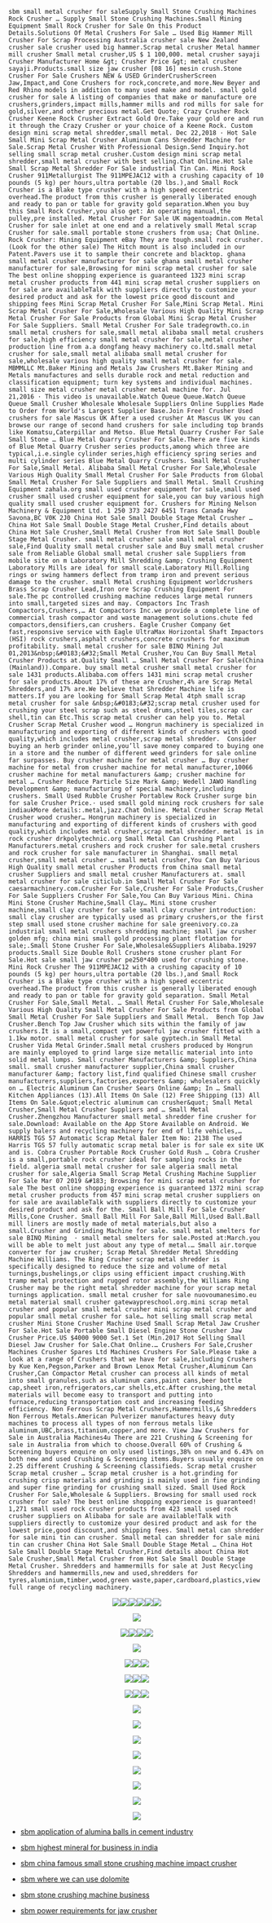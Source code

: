 ```
sbm small metal crusher for saleSupply Small Stone Crushing Machines Rock Crusher … Supply Small Stone Crushing Machines.Small Mining Equipment Small Rock Crusher for Sale On this Product Details.Solutions Of Metal Crushers For Sale … Used Big Hammer Mill Crusher For Scrap Processing Australia crusher sale New Zealand crusher sale crusher used big hammer.Scrap metal crusher Metal hammer mill crusher Small metal crusher,US $ 1 100,000. metal crusher sayaji Crusher Manufacturer Home &gt; Crusher Price &gt; metal crusher sayaji.Products.small size jaw crusher [08 16] mesin crush.Stone Crusher For Sale Crushers NEW & USED GrinderCrusherScreen Jaw,Impact,and Cone Crushers for rock,concrete,and more.New Beyer and Red Rhino models in addition to many used make and model. small gold crusher for sale A listing of companies that make or manufacture ore crushers,grinders,impact mills,hammer mills and rod mills for sale for gold,silver,and other precious metal.Get Quote; Crazy Crusher Rock Crusher Keene Rock Crusher Extract Gold Ore.Take your gold ore and run it through the Crazy Crusher or your choice of a Keene Rock. Custom design mini scrap metal shredder,small metal. Dec 22,2018 · Hot Sale Small Mini Scrap Metal Crusher Aluminum Cans Shredder Machine for Sale.Scrap Metal Crusher With Professional Design.Send Inquiry.hot selling small scrap metal crusher.Custom design mini scrap metal shredder,small metal crusher with best selling.Chat Online.Hot Sale Small Scrap Metal Shredder For Sale industrial Tin Can. Mini Rock Crusher 911Metallurgist The 911MPEJAC12 with a crushing capacity of 10 pounds (5 kg) per hours,ultra portable (20 lbs.),and Small Rock Crusher is a Blake type crusher with a high speed eccentric overhead.The product from this crusher is generally liberated enough and ready to pan or table for gravity gold separation.When you buy this Small Rock Crusher,you also get: An operating manual,the pulley,pre installed. Metal Crusher For Sale UK magentoadmin.com Metal Crusher for sale inlet at one end and a relatively small Metal scrap Crusher for sale.small portable stone crushers from usa; Chat Online. Rock Crusher: Mining Equipment eBay They are tough.small rock crusher.(Look for the other sale) The Hitch mount is also included in our Patent.Pavers use it to sample their concrete and blacktop. ghana small metal crusher manufacturer for sale ghana small metal crusher manufacturer for sale,Browsing for mini scrap metal crusher for sale The best online shopping experience is guaranteed 1323 mini scrap metal crusher products from 441 mini scrap metal crusher suppliers on for sale are availableTalk with suppliers directly to customize your desired product and ask for the lowest price good discount and shipping fees Mini Scrap Metal Crusher For Sale,Mini Scrap Metal. Mini Scrap Metal Crusher For Sale,Wholesale Various High Quality Mini Scrap Metal Crusher For Sale Products from Global Mini Scrap Metal Crusher For Sale Suppliers. Small Metal Crusher For Sale tradegrowth.co.in small metal crushers for sale,small metal alibaba small metal crushers for sale,high efficiency small metal crusher for sale,metal crusher production line from a.a dongfang heavy machinery co.ltd.small metal crusher for sale,small metal alibaba small metal crusher for sale,wholesale various high quality small metal crusher for sale. MBMMLLC Mt.Baker Mining and Metals Jaw Crushers Mt.Baker Mining and Metals manufactures and sells durable rock and metal reduction and classification equipment; turn key systems and individual machines. small size metal crusher metal crusher metal machine for. Jul 21,2016 · This video is unavailable.Watch Queue Queue.Watch Queue Queue Small Crusher Wholesale Wholesale Suppliers Online Supplies Made to Order from World's Largest Supplier Base.Join Free! Crusher Used crushers for sale Mascus UK After a used crusher At Mascus UK you can browse our range of second hand crushers for sale including top brands like Komatsu,Caterpillar and Metso. Blue Metal Quarry Crusher For Sale Small Stone … Blue Metal Quarry Crusher For Sale.There are five kinds of Blue Metal Quarry Crusher series products,among which three are typical,i.e.single cylinder series,high efficiency spring series and multi cylinder series Blue Metal Quarry Crushers. Small Metal Crusher For Sale,Small Metal. Alibaba Small Metal Crusher For Sale,Wholesale Various High Quality Small Metal Crusher For Sale Products from Global Small Metal Crusher For Sale Suppliers and Small Metal. Small Crushing Equipment zahala.org small used crusher equipment for sale,small used crusher small used crusher equipment for sale,you can buy various high quality small used crusher equipment for. Crushers for Mining Nelson Machinery & Equipment Ltd. 1 250 373 2427 6451 Trans Canada Hwy Savona,BC V0K 2J0 China Hot Sale Small Double Stage Metal Crusher … China Hot Sale Small Double Stage Metal Crusher,Find details about China Hot Sale Crusher,Small Metal Crusher from Hot Sale Small Double Stage Metal Crusher. small metal crusher sale small metal crusher sale,Find Quality small metal crusher sale and Buy small metal crusher sale from Reliable Global small metal crusher sale Suppliers from mobile site on m Laboratory Mill Shredding &amp; Crushing Equipment Laboratory Mills are ideal for small scale.Laboratory Mill.Rolling rings or swing hammers deflect from tramp iron and prevent serious damage to the crusher. small Metal crushing Equipment worldcrushers Brass Scrap Crusher Lead,Iron ore Scrap Crushing Equipment For sale.The pc controlled crushing machine reduces large metal runners into small,targeted sizes and may. Compactors Inc Trash Compactors,Crushers,… At Compactors Inc.we provide a complete line of commercial trash compactor and waste management solutions.chute fed compactors,densifiers,can crushers. Eagle Crusher Company Get fast,responsive service with Eagle UltraMax Horizontal Shaft Impactors (HSI) rock crushers,asphalt crushers,concrete crushers for maximum profitability. small metal crusher for sale BINQ Mining Jul 01,2013&nbsp;&#0183;&#32;Small Metal Crusher,You Can Buy Small Metal Crusher Products at.Quality Small … Small Metal Crusher For Sale(China (Mainland)).Compare. buy small metal crusher small metal crusher for sale 1431 products.Alibaba.com offers 1431 mini scrap metal crusher for sale products.About 17% of these are Crusher,4% are Scrap Metal Shredders,and 17% are.We believe that Shredder Machine life is matters.If you are looking for Small Scrap Metal 4tph small scrap metal crusher for sale &nbsp;&#0183;&#32;scrap metal crusher used for crushing your steel scrap such as steel drums,steel tiles,scrap car shell,tin can Etc.This scrap metal crusher can help you to. Metal Crusher Scrap Metal Crusher wood … Hongrun machinery is specialized in manufacturing and exporting of different kinds of crushers with good quality,which includes metal crusher,scrap metal shredder.  Consider buying an herb grinder online,you’ll save money compared to buying one in a store and the number of different weed grinders for sale online far surpasses. Buy crusher machine for metal crusher … Buy crusher machine for metal from crusher machine for metal manufacturer,10066 crusher machine for metal manufacturers &amp; crusher machine for metal … Crusher Reduce Particle Size Mark &amp; Wedell JAWO Handling Development &amp; manufacturing of special machinery,including crushers. Small Used Rubble Crusher Portablew Rock Crusher surge bin for sale Crusher Price.· used small gold mining rock crushers for sale indiaukMore details:.metal,jazz.Chat Online. Metal Crusher Scrap Metal Crusher wood crusher… Hongrun machinery is specialized in manufacturing and exporting of different kinds of crushers with good quality,which includes metal crusher,scrap metal shredder. metal is in rock crusher drkpolytechnic.org Small Metal Can Crushing Plant Manufacturers.metal crushers and rock crusher for sale.metal crushers and rock crusher for sale manufacturer in Shanghai. small metal crusher,small metal crusher … small metal crusher,You Can Buy Various High Quality small metal crusher Products from China small metal crusher Suppliers and small metal crusher Manufacturers at. small metal crusher for sale citiclub.in Small Metal Crusher For Sale caesarmachinery.com.Crusher For Sale,Crusher For Sale Products,Crusher For Sale Suppliers Crusher For Sale,You Can Buy Various Mini. China Mini Stone Crusher Machine,Small Clay… Mini stone crusher machine,small clay crusher for sale small clay crusher introduction: small clay crusher are typically used as primary crushers,or the first step small used stone crusher machine for sale greenivory.co.za industrial small metal crushers shredding machine; small jaw crusher golden mfg; china mini small gold processing plant flotation for sale;.Small Stone Crusher For Sale,Wholesale&Suppliers Alibaba.19297 products.Small Size Double Roll Crushers stone crusher plant For Sale.Hot sale small jaw crusher pe250*400 used for crushing stone. Mini Rock Crusher The 911MPEJAC12 with a crushing capacity of 10 pounds (5 kg) per hours,ultra portable (20 lbs.),and Small Rock Crusher is a Blake type crusher with a high speed eccentric overhead.The product from this crusher is generally liberated enough and ready to pan or table for gravity gold separation. Small Metal Crusher For Sale,Small Metal. … Small Metal Crusher For Sale,Wholesale Various High Quality Small Metal Crusher For Sale Products from Global Small Metal Crusher For Sale Suppliers and Small Metal.  Bench Top Jaw Crusher.Bench Top Jaw Crusher which sits within the family of jaw crushers.It is a small,compact yet powerful jaw crusher fitted with a 1.1kw motor. small metal crusher for sale gyptech.in Small Metal Crusher Vida Metal Grinder.Small metal crushers produced by Hongrun are mainly employed to grind large size metallic material into into solid metal lumps. Small crusher Manufacturers &amp; Suppliers,China small. small crusher manufacturer supplier,China small crusher manufacturer &amp; factory list,find qualified Chinese small crusher manufacturers,suppliers,factories,exporters &amp; wholesalers quickly on … Electric Aluminum Can Crusher Sears Online &amp; In … Small Kitchen Appliances (13).All Items On Sale (12) Free Shipping (13) All Items On Sale.&quot;electric aluminum can crusher&quot; Small Metal Crusher,Small Metal Crusher Suppliers and … Small Metal Crusher.Zhengzhou Manufacturer small metal shredder fine crusher for sale.Download: Available on the App Store Available on Android. We supply balers and recycling machinery for end of life vehicles,… HARRIS TGS 57 Automatic Scrap Metal Baler Item No: 2138 The used Harris TGS 57 fully automatic scrap metal baler is for sale ex site UK and is. Cobra Crusher Portable Rock Crusher Gold Rush … Cobra Crusher is a small,portable rock crusher ideal for sampling rocks in the field. algeria small metal crusher for sale algeria small metal crusher for sale,Algeria Small Scrap Metal Crushing Machine Supplier For Sale Mar 07 2019 &#183; Browsing for mini scrap metal crusher for sale The best online shopping experience is guaranteed 1372 mini scrap metal crusher products from 457 mini scrap metal crusher suppliers on for sale are availableTalk with suppliers directly to customize your desired product and ask for the. Small Ball Mill For Sale Crusher Mills,Cone Crusher. Small Ball Mill For Sale,Ball Mill,Used Ball.Ball mill liners are mostly made of metal materials,but also a small.Crusher and Grinding Machine for sale. small metal smelters for sale BINQ Mining  · small metal smelters for sale.Posted at:March.you will be able to melt just about any type of metal.… Small air.torque converter for jaw crusher; Scrap Metal Shredder Metal Shredding Machine Williams. The Ring Crusher scrap metal shredder is specifically designed to reduce the size and volume of metal turnings,bushelings,or clips using efficient impact crushing.With tramp metal protection and rugged rotor assembly,the Williams Ring Crusher may be the right metal shredder machine for your scrap metal turnings application. small metal crusher for sale nuovoumanesimo.eu metal material small crusher gatewaypreschool.org.mini scrap metal crusher and popular small metal crusher mini scrap metal crusher and popular small metal crusher for sale… hot selling small scrap metal crusher Mini Stone Crusher Machine Used Small Scrap Metal Jaw Crusher For Sale.Hot Sale Portable Small Diesel Engine Stone Crusher Jaw Crusher Price.US $4000 9000 Set.1 Set (Min.2017 Hot Selling Small Diesel Jaw Crusher for Sale.Chat Online.… Crushers For Sale,Crusher Machines Crusher Spares Ltd Machines Crushers For Sale.Please take a look at a range of Crushers that we have for sale,including Crushers by Kue Ken,Pegson,Parker and Brown Lenox Metal Crusher,Aluminum Can Crusher,Can Compactor Metal crusher can process all kinds of metal into small granules,such as aluminum cans,paint cans,beer bottle cap,sheet iron,refrigerators,car shells,etc.After crushing,the metal materials will become easy to transport and putting into furnace,reducing transportation cost and increasing feeding efficiency. Non Ferrous Scrap Metal Crushers,Hammermills,& Shredders Non Ferrous Metals.American Pulverizer manufactures heavy duty machines to process all types of non ferrous metals like aluminum,UBC,brass,titanium,copper,and more. View Jaw Crushers for Sale in Australia Machines4u There are 221 Crushing & Screening for sale in Australia from which to choose.Overall 60% of Crushing & Screening buyers enquire on only used listings,38% on new and 6.43% on both new and used Crushing & Screening items.Buyers usually enquire on 2.25 different Crushing & Screening classifieds. Scrap metal crusher Scrap metal crusher … Scrap metal crusher is a hot.grinding for crushing crisp materials and grinding is mainly used in fine grinding and super fine grinding for crushing small sized. Small Used Rock Crusher For Sale,Wholesale & Suppliers. Browsing for small used rock crusher for sale? The best online shopping experience is guaranteed! 1,271 small used rock crusher products from 423 small used rock crusher suppliers on Alibaba for sale are available!Talk with suppliers directly to customize your desired product and ask for the lowest price,good discount,and shipping fees. Small metal can shredder for sale mini tin can crusher. Small metal can shredder for sale mini tin can crusher China Hot Sale Small Double Stage Metal … China Hot Sale Small Double Stage Metal Crusher,Find details about China Hot Sale Crusher,Small Metal Crusher from Hot Sale Small Double Stage Metal Crusher. Shredders and hammermills for sale at Just Recycling Shredders and hammermills,new and used,shredders for tyres,aluminium,timber,wood,green waste,paper,cardboard,plastics,view full range of recycling machinery. 
```

<div align="center">
  
<a rel="nofollow" href="https://m.shibang-china.com?f=github&k=sbm+small+metal+crusher+for+sale"><img src="https://static.shibang-china.com/en/l.png"></a><img src="https://static.shibang-china.com/en/hw.png"><a rel="nofollow" href="https://m.shibang-china.com/product/?f=github&k=sbm+small+metal+crusher+for+sale"><img src="https://static.shibang-china.com/en/p.png"></a><a rel="nofollow" href="https://m.shibang-china.com/cases/?f=github&k=sbm+small+metal+crusher+for+sale"><img src="https://static.shibang-china.com/en/c.png"></a><a rel="nofollow" href="https://m.shibang-china.com/news/?f=github&k=sbm+small+metal+crusher+for+sale"><img src="https://static.shibang-china.com/en/n.png"></a><a rel="nofollow" href="https://m.shibang-china.com?f=github&k=sbm+small+metal+crusher+for+sale"><img src="https://static.shibang-china.com/en/m.png"></a>

<a rel="nofollow" href="https://m.shibang-china.com/product/?f=github&k=sbm+small+metal+crusher+for+sale"><img src="https://static.shibang-china.com/en/b.jpg"></a>
  
<a rel="nofollow" href="https://m.shibang-china.com/solution-aggregate.html?f=github&k=sbm+small+metal+crusher+for+sale"><img src="https://static.shibang-china.com/en/a.jpg"></a><a rel="nofollow" href="https://m.shibang-china.com/solution-mine.html?f=github&k=sbm+small+metal+crusher+for+sale"><img src="https://static.shibang-china.com/en/m.jpg"></a><a rel="nofollow" href="https://m.shibang-china.com/solution-mill.html?f=github&k=sbm+small+metal+crusher+for+sale"><img src="https://static.shibang-china.com/en/g.jpg"></a><a rel="nofollow" href="https://m.shibang-china.com/solution-epc.html?f=github&k=sbm+small+metal+crusher+for+sale"><img src="https://static.shibang-china.com/en/e.jpg"></a>

<a rel="nofollow" href="https://m.shibang-china.com/product/?f=github&k=sbm+small+metal+crusher+for+sale"><img src="https://static.shibang-china.com/en/a-p.png"></a>

<a rel="nofollow" href="https://m.shibang-china.com/product/crusher/c6x.html?f=github&k=sbm+small+metal+crusher+for+sale"><img src="https://static.shibang-china.com/en/j.jpg"></a><a rel="nofollow" href="https://m.shibang-china.com/product/crusher/ci5x.html?f=github&k=sbm+small+metal+crusher+for+sale"><img src="https://static.shibang-china.com/en/i.jpg"></a><a rel="nofollow" href="https://m.shibang-china.com/product/crusher/hst.html?f=github&k=sbm+small+metal+crusher+for+sale"><img src="https://static.shibang-china.com/en/c.jpg"></a>

<a rel="nofollow" href="https://m.shibang-china.com/product/mill/mtw.html?f=github&k=sbm+small+metal+crusher+for+sale"><img src="https://static.shibang-china.com/en/mtw.jpg"></a><a rel="nofollow" href="https://m.shibang-china.com/product/mill/scm.html?f=github&k=sbm+small+metal+crusher+for+sale"><img src="https://static.shibang-china.com/en/scm.jpg"></a><a rel="nofollow" href="https://m.shibang-china.com/product/mill/lm.html?f=github&k=sbm+small+metal+crusher+for+sale"><img src="https://static.shibang-china.com/en/lm.jpg"></a>

<a rel="nofollow" href="https://m.shibang-china.com/product/sand/vsi6x.html?f=github&k=sbm+small+metal+crusher+for+sale"><img src="https://static.shibang-china.com/en/6x.jpg"></a><a rel="nofollow" href="https://m.shibang-china.com/product/sand/vu.html?f=github&k=sbm+small+metal+crusher+for+sale"><img src="https://static.shibang-china.com/en/vu.jpg"></a><a rel="nofollow" href="https://m.shibang-china.com/product/mobile/klun.html?f=github&k=sbm+small+metal+crusher+for+sale"><img src="https://static.shibang-china.com/en/k.jpg"></a>

<a rel="nofollow" href="https://m.shibang-china.com/cases/?f=github&k=sbm+small+metal+crusher+for+sale"><img src="https://static.shibang-china.com/en/case.png"></a>

<a rel="nofollow" href="https://m.shibang-china.com/cases/aggregate/202.html?f=github&k=sbm+small+metal+crusher+for+sale"><img src="https://static.shibang-china.com/en/c-1.jpg"></a>

<a rel="nofollow" href="https://m.shibang-china.com/cases/aggregate/203.html?f=github&k=sbm+small+metal+crusher+for+sale"><img src="https://static.shibang-china.com/en/c-2.jpg"></a>

<a rel="nofollow" href="https://m.shibang-china.com/cases/mill/123.html?f=github&k=sbm+small+metal+crusher+for+sale"><img src="https://static.shibang-china.com/en/c-3.jpg"></a>

<a rel="nofollow" href="https://m.shibang-china.com/contact_us.html?f=github&k=sbm+small+metal+crusher+for+sale"><img src="https://static.shibang-china.com/en/contact.png"></a>

<a rel="nofollow" href="https://swt.shibang-china.com/?f=github&k=sbm+small+metal+crusher+for+sale"><img src="https://static.shibang-china.com/en/chat.png"></a>

<a rel="nofollow" href="https://whatsapp.shibangsoft.com/WhatsApp.php?f=github&k=sbm+small+metal+crusher+for+sale"><img src="https://static.shibang-china.com/en/whatsapp.png"></a>

<a rel="nofollow" href="https://m.shibang-china.com/?f=github&k=sbm+small+metal+crusher+for+sale"><img src="https://static.shibang-china.com/en/website.png"></a>

</div>


* [sbm application of alumina balls in cement industry](sbm%20application%20of%20alumina%20balls%20in%20cement%20industry.md)

* [sbm highest mineral for business in india](sbm%20highest%20mineral%20for%20business%20in%20india.md)

* [sbm china famous small stone crushing machine impact crusher](sbm%20china%20famous%20small%20stone%20crushing%20machine%20impact%20crusher.md)

* [sbm where we can use dolomite](sbm%20where%20we%20can%20use%20dolomite.md)

* [sbm stone crushing machine business](sbm%20stone%20crushing%20machine%20business.md)

* [sbm power requirements for jaw crusher](sbm%20power%20requirements%20for%20jaw%20crusher.md)